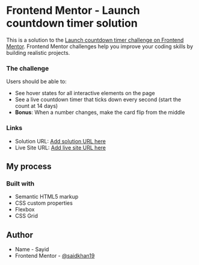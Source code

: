 # Frontend Mentor - Launch countdown timer solution

This is a solution to the [Launch countdown timer challenge on Frontend Mentor](https://www.frontendmentor.io/challenges/launch-countdown-timer-N0XkGfyz-). Frontend Mentor challenges help you improve your coding skills by building realistic projects. 

### The challenge

Users should be able to:

- See hover states for all interactive elements on the page
- See a live countdown timer that ticks down every second (start the count at 14 days)
- **Bonus**: When a number changes, make the card flip from the middle

### Links

- Solution URL: [Add solution URL here](https://www.frontendmentor.io/solutions/animated-launch-coundown-timer-FtMs70GuN)
- Live Site URL: [Add live site URL here](https://saidkhan19.github.io/saidkhan19-countDown/)

## My process

### Built with

- Semantic HTML5 markup
- CSS custom properties
- Flexbox
- CSS Grid

## Author

- Name - Sayid
- Frontend Mentor - [@saidkhan19](https://www.frontendmentor.io/profile/saidkhan19)
